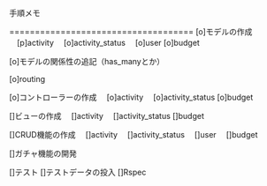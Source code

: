 手順メモ

====================================
[o]モデルの作成
　[p]activity
　[o]activity_status
　[o]user
  [o]budget

[o]モデルの関係性の追記（has_manyとか）

[o]routing

[o]コントローラーの作成
　[o]activity
　[o]activity_status
  [o]budget

[]ビューの作成
　[]activity
　[]activity_status
  []budget

[]CRUD機能の作成
　[]activity
　[]activity_status
　[]user
　[]budget

[]ガチャ機能の開発

[]テスト
  []テストデータの投入
  []Rspec
